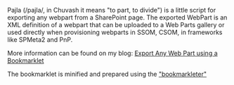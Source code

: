 Pajla (/pajla/, in Chuvash it means "to part, to divide") is a little script for exporting any webpart from a SharePoint page. The exported WebPart is an XML definition of a webpart that can be uploaded to a Web Parts gallery or used directly when provisioning webparts in SSOM, CSOM, in frameworks like SPMeta2 and PnP.

More information can be found on my blog: [Export Any Web Part using a Bookmarklet](http://chuvash.eu)

The bookmarklet is minified and prepared using the ["bookmarkleter"](http://chriszarate.github.io/bookmarkleter/)